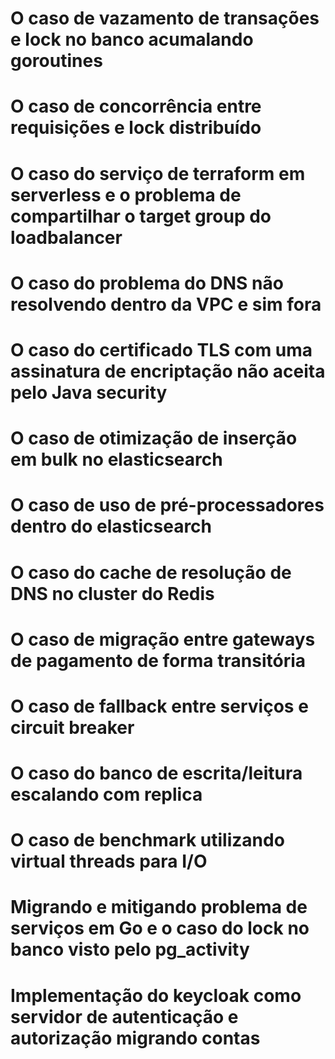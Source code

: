 # O caso de vazamento de transações e lock no banco acumalando goroutines 

# O caso de concorrência entre requisições e lock distribuído 

# O caso do serviço de terraform em serverless e o problema de compartilhar o target group do loadbalancer

# O caso do problema do DNS não resolvendo dentro da VPC e sim fora 

# O caso do certificado TLS com uma assinatura de encriptação não aceita pelo Java security

# O caso de otimização de inserção em bulk no elasticsearch 

# O caso de uso de pré-processadores dentro do elasticsearch

# O caso do cache de resolução de DNS no cluster do Redis

# O caso de migração entre gateways de pagamento de forma transitória 

# O caso de fallback entre serviços e circuit breaker 

# O caso do banco de escrita/leitura escalando com replica

# O caso de benchmark utilizando virtual threads para I/O

# Migrando e mitigando problema de serviços em Go e o caso do lock no banco visto pelo pg_activity

# Implementação do keycloak como servidor de autenticação e autorização migrando contas